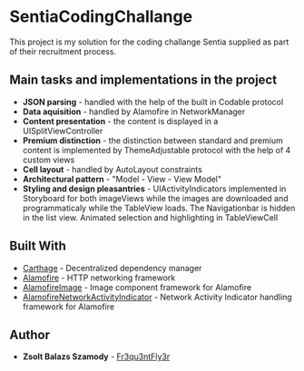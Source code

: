 # SentiaCodingChallange

This project is my solution for the coding challange Sentia supplied as part of their recruitment process.

## Main tasks and implementations in the project

* **JSON parsing** - handled with the help of the built in Codable protocol
* **Data aquisition** - handled by Alamofire in NetworkManager
* **Content presentation** - the content is displayed in a UISplitViewController
* **Premium distinction** - the distinction between standard and premium content is implemented by ThemeAdjustable protocol with the help of 4 custom views
* **Cell layout** - handled by AutoLayout constraints
* **Architectural pattern** - "Model - View - View Model"
* **Styling and design pleasantries** - UIActivityIndicators implemented in Storyboard for both imageViews while the images are downloaded and programmaticaly while the TableView loads. The Navigationbar is hidden in the list view. Animated selection and highlighting in TableViewCell


## Built With

* [Carthage](https://github.com/Carthage/Carthage) - Decentralized dependency manager 
* [Alamofire](https://github.com/Alamofire/Alamofire/) - HTTP networking framework
* [AlamofireImage](https://github.com/Alamofire/AlamofireImage/) - Image component framework for Alamofire
* [AlamofireNetworkActivityIndicator](https://github.com/Alamofire/AlamofireNetworkActivityIndicator) - Network Activity Indicator handling framework for Alamofire


## Author

* **Zsolt Balazs Szamody** - [Fr3qu3ntFly3r](https://github.com/Fr3qu3ntFly3r)

